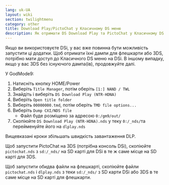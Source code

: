 ```yaml
---
lang: uk-UA
layout: wiki
section: twilightmenu
category: other
title: Download Play/PictoChat у Класичному DS меню
description: Як отримати DS Download Play та PictoChat у Класичному DS меню в TWiLight Menu++
---
```


Якщо ви використовуєте DSi, у вас вже повинна бути можливість запустити ці додатки. Щоб отримати їхні дампи для флешкарти або 3DS, потрібно мати доступ до Класичного DS меню на DSi. В іншому випадку, якщо у вас 3DS без існуючого дампа(ів), продовжуйте далі.

У GodMode9:
1. Натисніть кнопку HOME/Power
1. Виберіть `Title Manager`, потім оберіть `[1:] NAND / TWL`
1. Знайдіть і виберіть `DS Download Play (NTR-HDNA)`
1. Виберіть `Open title folder`
1. Виберіть `00000000.tmd`, потім оберіть `TMD file options...`
1. Виберіть `Dump CXI/NDS file`
    - Файл буде розміщено за адресою `0:/gm9/out/`
1. Скопіюйте `DS Download Play (NTR-HDNA).nds` у теку `0:/_nds/`та перейменуйте його на `dlplay.nds`

Вищевказані кроки збільшать швидкість завантаження DLP.

Щоб запустити PictoChat на 3DS (потрібна консоль DSi), скопіюйте `pictochat.nds` з `sd:/_nds/` на SD карті для DSi в те ж саме місце на SD карті для 3DS.

Щоб запустити обидва файли на флешкарті, скопіюйте файли `pictochat.nds` і `dlplay.nds` з теки `sd:/_nds/` з SD карти DSi або 3DS в те саме місце на SD карті для флешкарти.
